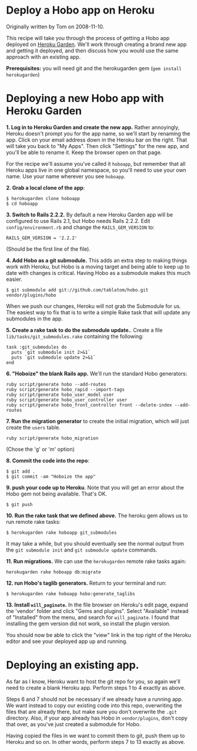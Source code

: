 # Deploy a Hobo app on Heroku

Originally written by Tom on 2008-11-10.

This recipe will take you through the process of getting a Hobo app deployed on [Heroku Garden](http://herokugarden.com). We'll work through creating a brand new app and getting it deployed, and then discuss how you would use the same approach with an existing app.

**Prerequisites:** you will need git and the herokugarden gem (`gem install herokugarden`)

# Deploying a new Hobo app with Heroku Garden

**1. Log in to Heroku Garden and create the new app.** Rather annoyingly, Heroku doesn't prompt you for the app name, so we'll start by renaming the app. Click on your email address down in the Heroku bar on the right. That will take you back to "My Apps". Then click "Settings" for the new app, and you'll be able to rename it. Keep the browser open on that page.

For the recipe we'll assume you've called it `hoboapp`, but remember that all Heroku apps live in one global namespace, so you'll need to use your own name. Use your name wherever you see `hoboapp`.

**2. Grab a local clone of the app**:

    $ herokugarden clone hoboapp
    $ cd hoboapp

**3. Switch to Rails 2.2.2.** By default a new Heroku Garden app will be configured to use Rails 2.1, but Hobo needs Rails 2.2.2. Edit `config/environment.rb` and change the `RAILS_GEM_VERSION` to:

    RAILS_GEM_VERSION = '2.2.2'

(Should be the first line of the file).

**4. Add Hobo as a git submodule.** This adds an extra step to making things work with Heroku, but Hobo is a moving target and being able to keep up to date with changes is critical. Having Hobo as a submodule makes this much easier.
    
    $ git submodule add git://github.com/tablatom/hobo.git vendor/plugins/hobo
    
When we push our changes, Heroku will not grab the Submodule for us. The easiest way to fix that is to write a simple Rake task that will update any submodules in the app.

**5. Create a rake task to do the submodule update.**. Create a file `lib/tasks/git_submodules.rake` containing the following: 

    task :git_submodules do
      puts `git submodule init 2>&1`
      puts `git submodule update 2>&1`
    end
    
**6. "Hoboize" the blank Rails app.** We'll run the standard Hobo generators:

    ruby script/generate hobo --add-routes
    ruby script/generate hobo_rapid --import-tags
    ruby script/generate hobo_user_model user
    ruby script/generate hobo_user_controller user
    ruby script/generate hobo_front_controller front --delete-index --add-routes

**7. Run the migration generator** to create the initial migration, which will just create the `users` table.

    ruby script/generate hobo_migration
    
(Chose the 'g' or 'm' option)

**8. Commit the code into the repo**:

    $ git add .
    $ git commit -am "Hoboize the app"
    
**9. push your code up to Heroku**. Note that you will get an error about the Hobo gem not being available. That's OK.

    $ git push
    
**10. Run the rake task that we defined above.** The heroku gem allows us to run remote rake tasks:

    $ herokugarden rake hoboapp git_submodules
    
It may take a while, but you should eventually see the normal output from the `git submodule init` and `git submodule update` commands.
    
**11. Run migrations.** We can use the `herokugarden` remote rake tasks again:

    herokugarden rake hoboapp db:migrate

**12. run Hobo's taglib generators.** Return to your terminal and run:

    $ herokugarden rake hoboapp hobo:generate_taglibs
    
**13. Install `will_paginate`.** In the file browser on Heroku's edit page, expand the 'vendor' folder and click "Gems and plugins". Select "Available" instead of "Installed" from the menu, and search for `will_paginate`. I found that installing the gem version did not work, so install the plugin version.
    
You should now be able to click the "view" link in the top right of the Heroku editor and see your deployed app up and running.

# Deploying an existing app.

As far as I know, Heroku want to host the git repo for you, so again we'll need to create a blank Heroku app. Perform steps 1 to 4 exactly as above.

Steps 6 and 7 should not be necessary if we already have a running app. We want instead to copy our existing code into this repo, overwriting the files that are already there, but make sure you don't overwrite the `.git` directory. Also, if your app already has Hobo in `vendor/plugins`, don't copy that over, as you've just created a submodule for Hobo.

Having copied the files in we want to commit them to git, push them up to Heroku and so on. In other words, perform steps 7 to 13 exactly as above.

